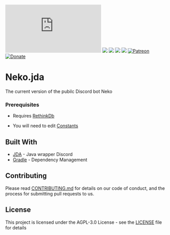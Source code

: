 [![](https://dickswordapp.com/api/guilds/333713662739218433/widget.json)](https://discord.gg/EYGgT5Y) [![](https://dickswordapp.com/api/guilds/334186716770598912/custom.svg)](https://bot.nekos.life) ![](https://cdn.discordapp.com/attachments/1020903723133829210/1020915800493793400/OpenSauce.svg) ![](https://cdn.discordapp.com/attachments/330777295952543744/478325842188042241/license.svg) ![](https://circleci.com/gh/Nekos-life/neko-bot-jda.svg?style=svg) [![Patreon](https://img.shields.io/badge/patreon-donate-green.svg)](https://www.patreon.com/Nekos_life) [![Donate](https://img.shields.io/badge/Donate-PayPal-blue.svg)](https://paypal.me/boobbot)

# Neko.jda

The current version of the pubilc Discord bot Neko

### Prerequisites

* Requires [RethinkDb](https://www.rethinkdb.com/)

* You will need to edit [Constants](src/main/java/life/nekos/bot/commons/Constants.java)

## Built With

* [JDA](https://github.com/DV8FromTheWorld/JDA) - Java wrapper Discord
* [Gradle](https://gradle.org/) - Dependency Management

## Contributing

Please read [CONTRIBUTING.md](CONTRIBUTING.md) for details on our code of conduct, and the process for submitting pull
requests to us.

## License

This project is licensed under the AGPL-3.0 License - see the [LICENSE](LICENSE) file for details


